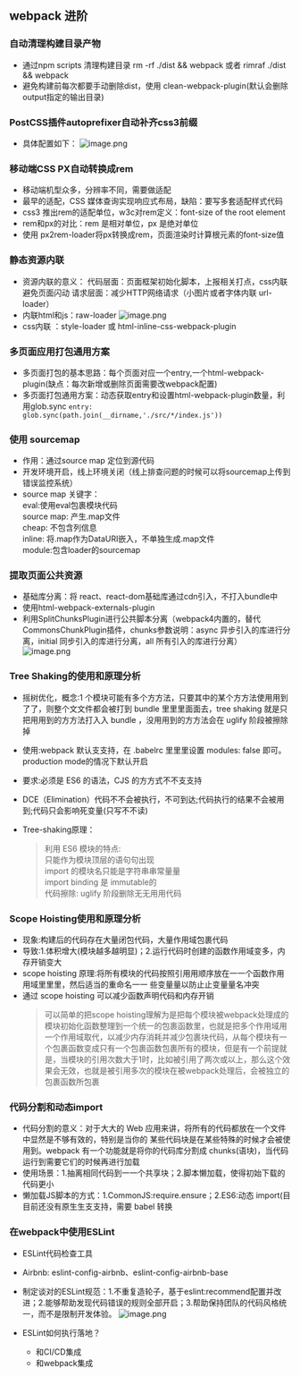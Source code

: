 ## webpack 进阶

### 自动清理构建目录产物
* 通过npm scripts 清理构建目录 rm -rf ./dist && webpack 或者 rimraf ./dist && webpack
* 避免构建前每次都要手动删除dist，使用 clean-webpack-plugin(默认会删除output指定的输出目录)

### PostCSS插件autoprefixer自动补齐css3前缀
* 具体配置如下：
![image.png](https://s2.loli.net/2022/01/05/Je1MnxKur4hLQYw.png)

### 移动端CSS PX自动转换成rem
* 移动端机型众多，分辨率不同，需要做适配
* 最早的适配，CSS 媒体查询实现响应式布局，缺陷：要写多套适配样式代码
* css3 推出rem的适配单位，w3c对rem定义：font-size of the root element
* rem和px的对比：rem 是相对单位，px 是绝对单位
* 使用 px2rem-loader将px转换成rem，页面渲染时计算根元素的font-size值


### 静态资源内联
* 资源内联的意义：
  代码层面：页面框架初始化脚本，上报相关打点，css内联避免页面闪动
  请求层面：减少HTTP网络请求（小图片或者字体内联 url-loader）
* 内联html和js：raw-loader
![image.png](https://s2.loli.net/2022/01/05/YrhUOTaAzk6XWl1.png)
* css内联 ：style-loader 或 html-inline-css-webpack-plugin


### 多页面应用打包通用方案
* 多页面打包的基本思路：每个页面对应一个entry,一个html-webpack-plugin(缺点：每次新增或删除页面需要改webpack配置)
* 多页面打包通用方案：动态获取entry和设置html-webpack-plugin数量，利用glob.sync
    `entry: glob.sync(path.join(__dirname,'./src/*/index.js'))`


### 使用 sourcemap
* 作用：通过source map 定位到源代码
* 开发环境开启，线上环境关闭（线上排查问题的时候可以将sourcemap上传到错误监控系统）
* source map 关键字：   
    eval:使用eval包裹模块代码     
    source map: 产生.map文件     
    cheap: 不包含列信息    
    inline: 将.map作为DataURI嵌入，不单独生成.map文件    
    module:包含loader的sourcemap    
    
### 提取页面公共资源
* 基础库分离：将 react、react-dom基础库通过cdn引入，不打入bundle中
* 使用html-webpack-externals-plugin
* 利用SplitChunksPlugin进行公共脚本分离（webpack4内置的，替代CommonsChunkPlugin插件，chunks参数说明：async 异步引入的库进行分离，initial 同步引入的库进行分离，all 所有引入的库进行分离）
![image.png](https://s2.loli.net/2022/01/07/AYo1bcOj6zuVga8.png)

### Tree Shaking的使用和原理分析
* 摇树优化，概念:1 个模块可能有多个⽅方法，只要其中的某个⽅方法使⽤用到了了，则整个⽂文件都会被打到 bundle ⾥里里⾯面去，tree shaking 就是只把⽤用到的⽅方法打⼊入 bundle ，没⽤用到的⽅方法会在 uglify 阶段被擦除掉
* 使用:webpack 默认⽀支持，在 .babelrc ⾥里里设置 modules: false 即可。 production mode的情况下默认开启
* 要求:必须是 ES6 的语法，CJS 的⽅方式不不⽀支持

* DCE（Elimination）代码不不会被执行，不可到达;代码执行的结果不会被用到;代码只会影响死变量(只写不不读)
* Tree-shaking原理：
  >利⽤ ES6 模块的特点:    
  只能作为模块顶层的语句句出现    
  import 的模块名只能是字符串串常量量   
  import binding 是 immutable的    
  代码擦除: uglify 阶段删除⽆无⽤用代码   


### Scope Hoisting使用和原理分析
* 现象:构建后的代码存在⼤量闭包代码，⼤量作用域包裹代码
* 导致:1.体积增⼤(模块越多越明显)；2.运行代码时创建的函数作用域变多，内存开销变⼤
* scope hoisting 原理:将所有模块的代码按照引⽤用顺序放在⼀一个函数作⽤用域⾥里里，然后适当的重命名⼀一
些变量量以防⽌止变量量名冲突
* 通过 scope hoisting 可以减少函数声明代码和内存开销
  >可以简单的把scope hoisting理解为是把每个模块被webpack处理成的模块初始化函数整理到一个统一的包裹函数里，也就是把多个作用域用一个作用域取代，以减少内存消耗并减少包裹块代码，从每个模块有一个包裹函数变成只有一个包裹函数包裹所有的模块，但是有一个前提就是，当模块的引用次数大于1时，比如被引用了两次或以上，那么这个效果会无效，也就是被引用多次的模块在被webpack处理后，会被独立的包裹函数所包裹

### 代码分割和动态import
* 代码分割的意义：对于⼤大的 Web 应⽤来讲，将所有的代码都放在一个文件中显然是不够有效的，特别是当你的 某些代码块是在某些特殊的时候才会被使用到。webpack 有⼀个功能就是将你的代码库分割成 chunks(语块)，当代码运⾏到需要它们的时候再进行加载
* 使用场景：1.抽离相同代码到⼀一个共享块；2.脚本懒加载，使得初始下载的代码更⼩
* 懒加载JS脚本的方式：1.CommonJS:require.ensure；2.ES6:动态 import(⽬目前还没有原⽣生⽀支持，需要 babel 转换

### 在webpack中使用ESLint
* ESLint代码检查工具
* Airbnb: eslint-config-airbnb、eslint-config-airbnb-base
* 制定谈对的ESLint规范：1.不重复造轮子，基于eslint:recommend配置并改进；2.能够帮助发现代码错误的规则全部开启；3.帮助保持团队的代码风格统一，而不是限制开发体验。
![image.png](https://s2.loli.net/2022/01/10/H8MQKfRBbO1Lu9z.png)

* ESLint如何执行落地？
  * 和CI/CD集成
  * 和webpack集成




